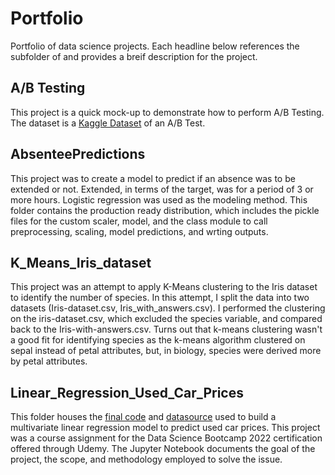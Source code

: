 # Portfolio
Portfolio of data science projects. Each headline below references the subfolder of and provides a breif description for the project.


## A/B Testing
This project is a quick mock-up to demonstrate how to perform A/B Testing. The dataset is a [Kaggle Dataset](https://www.kaggle.com/datasets/zhangluyuan/ab-testing) of an A/B Test. 


## AbsenteePredictions
This project was to create a model to predict if an absence was to be extended or not.  Extended, in terms of the target, was for a period of 3 or more hours.  Logistic regression was used as the modeling method. This folder contains the production ready distribution, which includes the pickle files for the custom scaler, model, and the class module to call preprocessing, scaling, model predictions, and wrting outputs.


## K_Means_Iris_dataset
This project was an attempt to apply K-Means clustering to the Iris dataset to identify the number of species. In this attempt, I split the data into two datasets (Iris-dataset.csv, Iris_with_answers.csv). I performed the clustering on the iris-dataset.csv, which excluded the species variable, and compared back to the Iris-with-answers.csv. Turns out that k-means clustering wasn't a good fit for identifying species as the k-means algorithm clustered on sepal instead of petal attributes, but, in biology, species were derived more by petal attributes.


## Linear_Regression_Used_Car_Prices
This folder houses the [final code](https://github.com/JRHollo/Portfolio/blob/main/Linear_Regression_Used_Car_Prices/Linear%20Reg%20Contender.ipynb) and [datasource](https://github.com/JRHollo/Portfolio/blob/main/Linear_Regression_Used_Car_Prices/1.04.%20Real-life%20example.csv) used to build a multivariate linear regression model to predict used car prices. This project was a course assignment for the Data Science Bootcamp 2022 certification offered through Udemy. The Jupyter Notebook documents the goal of the project, the scope, and methodology employed to solve the issue.
